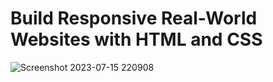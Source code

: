 # Build Responsive Real-World Websites with HTML and CSS


![Screenshot 2023-07-15 220908](https://github.com/YousefMaher179/Kalbonyan-Elmarsos/assets/106788176/6fa0f141-5d1b-4a44-8482-28b542e0f040)
